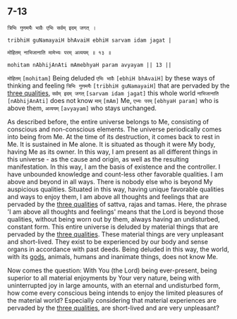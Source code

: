 ## 7-13


```shloka-sa
त्रिभिः गुणमयैः भावैः एभिः सर्वम् इदम् जगत् ।
```
```shloka-sa-hk
tribhiH guNamayaiH bhAvaiH ebhiH sarvam idam jagat |
```
```shloka-sa
मोहितम् नाभिजानाति मामेभ्यः परम् अव्ययम् ॥ १३ ॥
```
```shloka-sa-hk
mohitam nAbhijAnAti mAmebhyaH param avyayam || 13 ||
```

`मोहितम्` `[mohitam]` Being deluded `एभिः भावैः` `[ebhiH bhAvaiH]` by these ways of thinking and feeling `त्रिभिः गुणमयैः` `[tribhiH guNamayaiH]` that are pervaded by the [three qualities](satva_rajas_tamas_effects), `सर्वम् इदम् जगत्` `[sarvam idam jagat]` this whole world `नाभिजानाति` `[nAbhijAnAti]` does not know `माम्` `[mAm]` Me, `एभ्यः परम्` `[ebhyaH param]` who is above them, `अव्ययम्` `[avyayam]` who stays unchanged.

<a name='universe_as_his_body'></a>As described before, the entire universe belongs to Me, consisting of conscious and non-conscious elements. The universe periodically comes into being from Me. At the time of its destruction, it comes back to rest in Me. It is sustained in Me alone. It is situated as though it were My body, having Me as its owner. 
In this way, I am present as all different things in this universe - as the cause and origin, as well as the resulting manifestation.
In this way, I am the basis of existence and the controller. I have unbounded knowledge and count-less other favorable qualities. I am above and beyond in all ways. There is nobody else who is beyond My auspicious qualities. Situated in this way, having unique favorable qualities and ways to enjoy them, I am above all thoughts and feelings that are pervaded by the [three qualities](satva_rajas_tamas) of sattva, rajas and tamas. 
Here, the phrase 'I am above all thoughts and feelings' means that the Lord is beyond those qualities, without being worn out by them, always having an undisturbed, constant form.
This entire universe is deluded by material things that are pervaded by the [three qualities](satva_rajas_tamas). These material things are very unpleasant and short-lived. They exist to be experienced by our body and sense organs in accordance with past deeds. Being deluded in this way, the world, with its [gods](gods_and_other_powers), animals, humans and inanimate things, does not know Me.



Now comes the question: With You (the Lord) being ever-present, being superior to all material enjoyments by Your very nature, being with uninterrupted joy in large amounts, with an eternal and undisturbed form, how come every conscious being intends to enjoy the limited pleasures of the material world? Especially considering that material experiences are pervaded by the [three qualities](satva_rajas_tamas), are short-lived and are very unpleasant?

